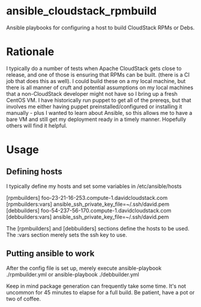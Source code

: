 ansible_cloudstack_rpmbuild
===========================

Ansible playbooks for configuring a host to build CloudStack RPMs or Debs. 

Rationale
=========
I typically do a number of tests when Apache CloudStack gets close to release, and one of those is ensuring
that RPMs can be built. (there is a CI job that does this as well). I could build these on a my local machine, but 
there is all manner of cruft and potential assumptions on my local machines that a non-CloudStack developer might 
not have so I bring up a fresh CentOS VM. I have historically run puppet to get all of the prereqs, but that 
involves me either having puppet preinstalled/configured or installing it manually - plus I wanted to learn about 
Ansible, so this allows me to have a bare VM and still get my deployment ready in a timely manner. Hopefully others 
will find it helpful. 

Usage
======


Defining hosts
---------------
I typically define my hosts and set some variables in /etc/ansible/hosts 

  [rpmbuilders]
  foo-23-21-16-253.compute-1.davidcloudstack.com
  [rpmbuilders:vars]
  ansible_ssh_private_key_file=~/.ssh/david.pem
  [debbuilders]
  foo-54-237-56-170.compute-1.davidcloudstack.com
  [debbuilders:vars]
  ansible_ssh_private_key_file=~/.ssh/david.pem

The [rpmbuilders] and [debbuilders] sections define the hosts to be used. The :vars section merely sets the ssh key to use. 

Putting ansible to work
------------------------

After the config file is set up, merely execute ansible-playbook ./rpmbuilder.yml or ansible-playbook ./debbuilder.yml

Keep in mind package generation can frequently take some time. It's not uncommon for 45 minutes to elapse for a full build. 
Be patient, have a pot or two of coffee.
